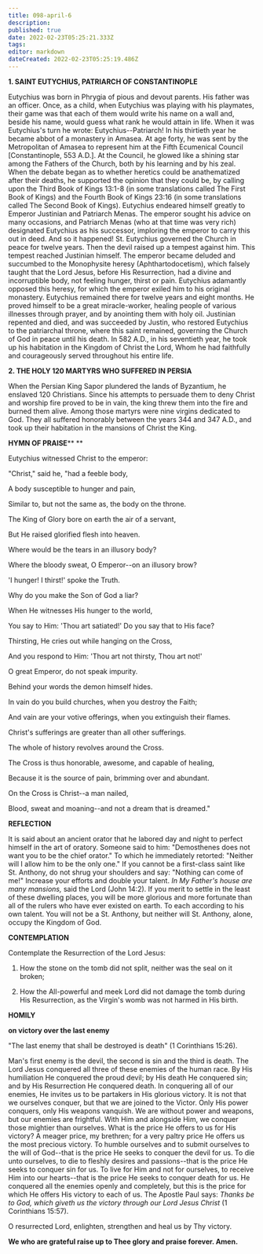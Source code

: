 ```yaml
---
title: 098-april-6
description: 
published: true
date: 2022-02-23T05:25:21.333Z
tags: 
editor: markdown
dateCreated: 2022-02-23T05:25:19.486Z
---
```



**1. SAINT EUTYCHIUS, PATRIARCH OF CONSTANTINOPLE**

Eutychius was born in Phrygia of pious and devout parents. His father was an officer. Once, as a child, when Eutychius was playing with his playmates, their game was that each of them would write his name on a wall and, beside his name, would guess what rank he would attain in life. When it was Eutychius's turn he wrote: Eutychius--Patriarch! In his thirtieth year he became abbot of a monastery in Amasea. At age forty, he was sent by the Metropolitan of Amasea to represent him at the Fifth Ecumenical Council [Constantinople, 553 A.D.]. At the Council, he glowed like a shining star among the Fathers of the Church, both by his learning and by his zeal. When the debate began as to whether heretics could be anathematized after their deaths, he supported the opinion that they could be, by calling upon the Third Book of Kings 13:1-8 (in some translations called The First Book of Kings) and the Fourth Book of Kings 23:16 (in some translations called The Second Book of Kings). Eutychius endeared himself greatly to Emperor Justinian and Patriarch Menas. The emperor sought his advice on many occasions, and Patriarch Menas (who at that time was very rich) designated Eutychius as his successor, imploring the emperor to carry this out in deed. And so it happened! St. Eutychius governed the Church in peace for twelve years. Then the devil raised up a tempest against him. This tempest reached Justinian himself. The emperor became deluded and succumbed to the Monophysite heresy (Aphthartodocetism), which falsely taught that the Lord Jesus, before His Resurrection, had a divine and incorruptible body, not feeling hunger, thirst or pain. Eutychius adamantly opposed this heresy, for which the emperor exiled him to his original monastery. Eutychius remained there for twelve years and eight months. He proved himself to be a great miracle-worker, healing people of various illnesses through prayer, and by anointing them with holy oil. Justinian repented and died, and was succeeded by Justin, who restored Eutychius to the patriarchal throne, where this saint remained, governing the Church of God in peace until his death. In 582 A.D., in his seventieth year, he took up his habitation in the Kingdom of Christ the Lord, Whom he had faithfully and courageously served throughout his entire life.

**2. THE HOLY 120 MARTYRS WHO SUFFERED IN PERSIA**

When the Persian King Sapor plundered the lands of Byzantium, he enslaved 120 Christians. Since his attempts to persuade them to deny Christ and worship fire proved to be in vain, the king threw them into the fire and burned them alive. Among those martyrs were nine virgins dedicated to God. They all suffered honorably between the years 344 and 347 A.D., and took up their habitation in the mansions of Christ the King.



**HYMN OF PRAISE****
**

Eutychius witnessed Christ to the emperor:

"Christ," said he, "had a feeble body,

A body susceptible to hunger and pain,

Similar to, but not the same as, the body on the throne.

The King of Glory bore on earth the air of a servant,

But He raised glorified flesh into heaven.

Where would be the tears in an illusory body?

Where the bloody sweat, O Emperor--on an illusory brow?

'I hunger! I thirst!' spoke the Truth.

Why do you make the Son of God a liar?

When He witnesses His hunger to the world,

You say to Him: 'Thou art satiated!' Do you say that to His face?

Thirsting, He cries out while hanging on the Cross,

And you respond to Him: 'Thou art not thirsty, Thou art not!'

O great Emperor, do not speak impurity.

Behind your words the demon himself hides.

In vain do you build churches, when you destroy the Faith;

And vain are your votive offerings, when you extinguish their flames.

Christ's sufferings are greater than all other sufferings.

The whole of history revolves around the Cross.

The Cross is thus honorable, awesome, and capable of healing,

Because it is the source of pain, brimming over and abundant.

On the Cross is Christ--a man nailed,

Blood, sweat and moaning--and not a dream that is dreamed."


**REFLECTION**

It is said about an ancient orator that he labored day and night to perfect himself in the art of oratory. Someone said to him: "Demosthenes does not want you to be the chief orator." To which he immediately retorted: "Neither will I allow him to be the only one." If you cannot be a first-class saint like St. Anthony, do not shrug your shoulders and say: "Nothing can come of me!" Increase your efforts and double your talent. *In My Father's house are many mansions,* said the Lord (John 14:2). If you merit to settle in the least of these dwelling places, you will be more glorious and more fortunate than all of the rulers who have ever existed on earth. To each according to his own talent. You will not be a St. Anthony, but neither will St. Anthony, alone, occupy the Kingdom of God.



**CONTEMPLATION**

Contemplate the Resurrection of the Lord Jesus:

1.  How the stone on the tomb did not split, neither was the seal on it broken;

1.  How the All-powerful and meek Lord did not damage the tomb during His Resurrection, as the Virgin's womb was not harmed in His birth.



**HOMILY**

**on victory over the last enemy**

"The last enemy that shall be destroyed is death" (1 Corinthians 15:26).

Man's first enemy is the devil, the second is sin and the third is death. The Lord Jesus conquered all three of these enemies of the human race. By His humiliation He conquered the proud devil; by His death He conquered sin; and by His Resurrection He conquered death. In conquering all of our enemies, He invites us to be partakers in His glorious victory. It is not that we ourselves conquer, but that we are joined to the Victor. Only His power conquers, only His weapons vanquish. We are without power and weapons, but our enemies are frightful. With Him and alongside Him, we conquer those mightier than ourselves. What is the price He offers to us for His victory? A meager price, my brethren; for a very paltry price He offers us the most precious victory. To humble ourselves and to submit ourselves to the will of God--that is the price He seeks to conquer the devil for us. To die unto ourselves, to die to fleshly desires and passions--that is the price He seeks to conquer sin for us. To live for Him and not for ourselves, to receive Him into our hearts--that is the price He seeks to conquer death for us. He conquered all the enemies openly and completely, but this is the price for which He offers His victory to each of us. The Apostle Paul says: *Thanks be to God, which giveth us the victory through our Lord Jesus Christ* (1 Corinthians 15:57).

O resurrected Lord, enlighten, strengthen and heal us by Thy victory.

**We who are grateful raise up to Thee glory and praise forever. Amen.**

  
